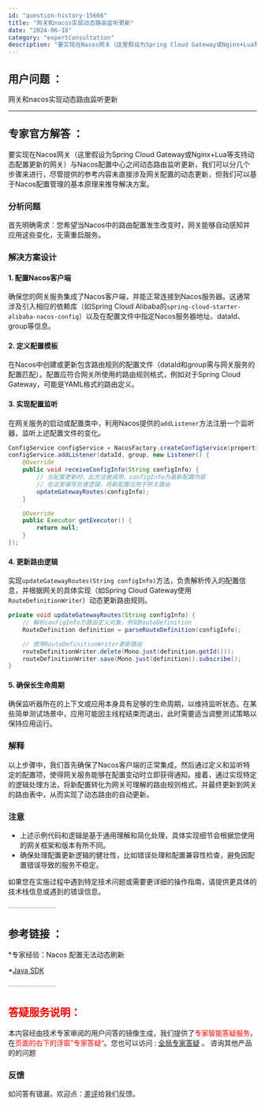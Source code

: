 ```yaml
---
id: "question-history-15666"
title: "网关和nacos实现动态路由监听更新"
date: "2024-06-18"
category: "expertConsultation"
description: "要实现在Nacos网关（这里假设为Spring Cloud Gateway或Nginx+Lua等支持动态配置更新的网关）与Nacos配置中心之间动态路由监听更新，我们可以分几个步骤来进行，尽管提供的参考内容未直接涉及网关配置的动态更新，但我们可以基于Nacos配置管理的基本原理来推导解决方案。###"
---
```


## 用户问题 ： 
 网关和nacos实现动态路由监听更新  

---------------
## 专家官方解答 ：

要实现在Nacos网关（这里假设为Spring Cloud Gateway或Nginx+Lua等支持动态配置更新的网关）与Nacos配置中心之间动态路由监听更新，我们可以分几个步骤来进行，尽管提供的参考内容未直接涉及网关配置的动态更新，但我们可以基于Nacos配置管理的基本原理来推导解决方案。

### 分析问题

首先明确需求：您希望当Nacos中的路由配置发生改变时，网关能够自动感知并应用这些变化，无需重启服务。

### 解决方案设计

#### 1. 配置Nacos客户端

确保您的网关服务集成了Nacos客户端，并能正常连接到Nacos服务器。这通常涉及引入相应的依赖库（如Spring Cloud Alibaba的`spring-cloud-starter-alibaba-nacos-config`）以及在配置文件中指定Nacos服务器地址、dataId、group等信息。

#### 2. 定义配置模板

在Nacos中创建或更新包含路由规则的配置文件（dataId和group需与网关服务的配置匹配）。配置应符合网关所使用的路由规则格式，例如对于Spring Cloud Gateway，可能是YAML格式的路由定义。

#### 3. 实现配置监听

在网关服务的启动或配置类中，利用Nacos提供的`addListener`方法注册一个监听器，监听上述配置文件的变化。

```java
ConfigService configService = NacosFactory.createConfigService(properties);
configService.addListener(dataId, group, new Listener() {
    @Override
    public void receiveConfigInfo(String configInfo) {
        // 当配置更新时，此方法被调用，configInfo为最新配置内容
        // 在这里编写处理逻辑，将新配置应用于网关路由
        updateGatewayRoutes(configInfo);
    }

    @Override
    public Executor getExecutor() {
        return null;
    }
});
```

#### 4. 更新路由逻辑

实现`updateGatewayRoutes(String configInfo)`方法，负责解析传入的配置信息，并根据网关的具体实现（如Spring Cloud Gateway使用`RouteDefinitionWriter`）动态更新路由规则。

```java
private void updateGatewayRoutes(String configInfo) {
    // 解析configInfo为路由定义对象，例如RouteDefinition
    RouteDefinition definition = parseRouteDefinition(configInfo);

    // 使用RouteDefinitionWriter更新路由
    routeDefinitionWriter.delete(Mono.just(definition.getId()));
    routeDefinitionWriter.save(Mono.just(definition)).subscribe();
}
```

#### 5. 确保长生命周期

确保监听器所在的上下文或应用本身具有足够的生命周期，以维持监听状态。在某些简单测试场景中，应用可能因主线程结束而退出，此时需要适当调整测试策略以保持应用运行。

### 解释

以上步骤中，我们首先确保了Nacos客户端的正常集成，然后通过定义和监听特定的配置项，使得网关服务能够在配置变动时立即获得通知。接着，通过实现特定的逻辑处理方法，将新配置转化为网关可理解的路由规则格式，并最终更新到网关的路由表中，从而实现了动态路由的自动更新。

### 注意

- 上述示例代码和逻辑是基于通用理解和简化处理，具体实现细节会根据您使用的网关框架和版本有所不同。
- 确保处理配置更新逻辑的健壮性，比如错误处理和配置兼容性检查，避免因配置错误导致的服务不稳定。

如果您在实施过程中遇到特定技术问题或需要更详细的操作指南，请提供更具体的技术栈信息或遇到的错误信息。


<font color="#949494">---------------</font> 


## 参考链接 ：

*专家经验：Nacos 配置无法动态刷新 
 
 *[Java SDK](https://nacos.io/docs/latest/guide/user/sdk)


 <font color="#949494">---------------</font> 
 


## <font color="#FF0000">答疑服务说明：</font> 

本内容经由技术专家审阅的用户问答的镜像生成，我们提供了<font color="#FF0000">专家智能答疑服务</font>，在<font color="#FF0000">页面的右下的浮窗”专家答疑“</font>。您也可以访问 : [全局专家答疑](https://answer.opensource.alibaba.com/docs/intro) 。 咨询其他产品的的问题

### 反馈
如问答有错漏，欢迎点：[差评](https://ai.nacos.io/user/feedbackByEnhancerGradePOJOID?enhancerGradePOJOId=15718)给我们反馈。
